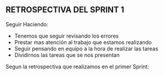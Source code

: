 <h2>RETROSPECTIVA DEL SPRINT 1</h2>

Seguir Haciendo:
<ul>
    <li>Tenemos que seguir revisando los errores</li>
    <li>Prestar mas atención al trabajo que estamos realizando</li>
    <li>Seguir pensando en equipo a la hora de realizar las tareas</li>
    <li>Dividirnos las tareas que se nos presentan</li>
</ul>

<p>Segun la retrospectiva que realizamos en el primer Sprint:</p>

